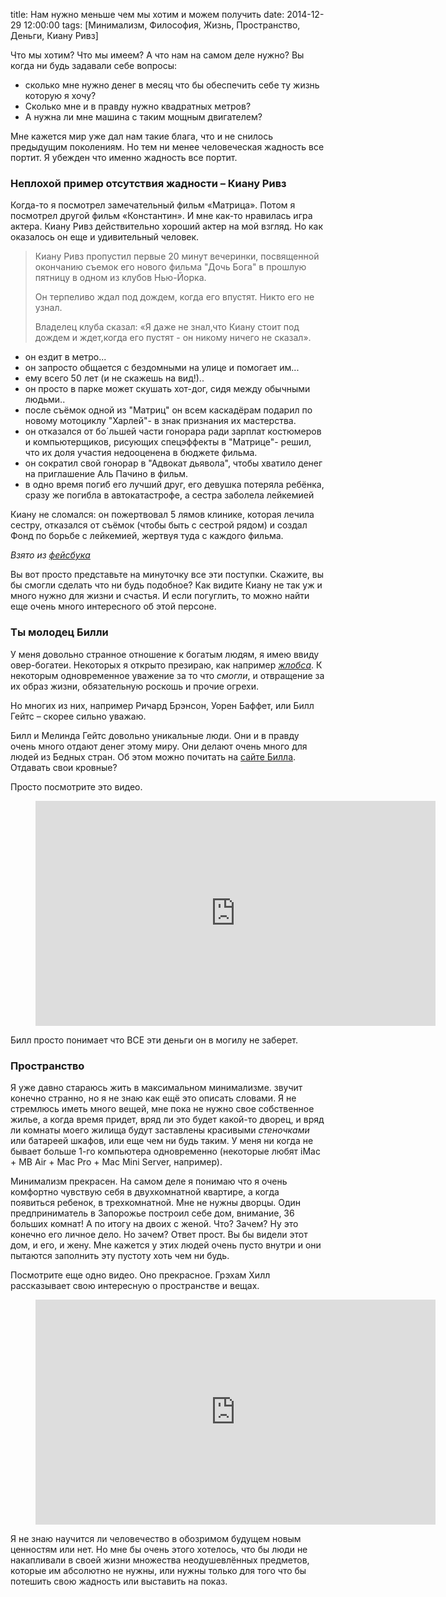 title: Нам нужно меньше чем мы хотим и можем получить
date: 2014-12-29 12:00:00
tags: [Минимализм, Философия, Жизнь, Пространство, Деньги, Киану Ривз]

Что мы хотим? Что мы имеем? А что нам на самом деле нужно? Вы когда ни будь задавали себе вопросы: 

* сколько мне нужно денег в месяц что бы обеспечить себе ту жизнь которую я хочу?
* Сколько мне и в правду нужно квадратных метров?
* А нужна ли мне машина с таким мощным двигателем?

Мне кажется мир уже дал нам такие блага, что и не снилось предыдущим поколениям. Но тем ни менее человеческая жадность все портит. Я убежден что именно жадность все портит.

### Неплохой пример отсутствия жадности – Киану Ривз

Когда-то я посмотрел замечательный фильм «Матрица». Потом я посмотрел другой фильм «Константин». И мне как-то нравилась игра актера. Киану Ривз действительно хороший актер на мой взгляд. Но как оказалось он еще и удивительный человек.

> Киану Ривз пропустил первые 20 минут вечеринки, посвященной окончанию съемок его нового фильма "Дочь Бога" в прошлую пятницу в одном из клубов Нью-Йорка. 
>
> Он терпеливо ждал под дождем, когда его впустят. 
> Никто его не узнал.
>
> Владелец клуба сказал: 
> «Я даже не знал,что Киану стоит под дождем и ждет,когда его пустят - он никому ничего не сказал».

- он ездит в метро... 
- он запросто общается с бездомными на улице и помогает им...
- ему всего 50 лет (и не скажешь на вид!)..
- он просто в парке может скушать хот-дог, сидя между обычными людьми..
- после съёмок одной из "Матриц" он всем каскадёрам подарил по новому мотоциклу "Харлей"- в знак признания их мастерства.
- он отказался от бо´льшей части гонорара ради зарплат костюмеров и компьютерщиков, рисующих спецэффекты в "Матрице"- решил, что их доля участия недооценена в бюджете фильма.
- он сократил свой гонорар в "Адвокат дьявола", чтобы хватило денег на приглашение Аль Пачино в фильм.
- в одно время погиб его лучший друг, его девушка потеряла ребёнка, сразу же погибла в автокатастрофе, а сестра заболела лейкемией

Киану не сломался: он пожертвовал 5 лямов клинике, которая лечила сестру, отказался от съёмок (чтобы быть с сестрой рядом) и создал Фонд по борьбе с лейкемией, жертвуя туда с каждого фильма.

*Взято из [фейсбука](https://www.facebook.com/photo.php?fbid=851310854920976&set=a.472834099435322.127431.100001262091582&type=1)*

Вы вот просто представьте на минуточку все эти поступки. Скажите, вы бы смогли сделать что ни будь подобное? Как видите Киану не так уж и много нужно для жизни и счастья. И если погуглить, то можно найти еще очень много интересного об этой персоне.

### Ты молодец Билли

У меня довольно странное отношение к богатым людям, я имею ввиду овер-богатеи. Некоторых я открыто презираю, как например [*жлобса*](/blog/one-dies-million-cry/). К некоторым одновременное уважение за то что *смогли*, и отвращение за их образ жизни, обязательную роскошь и прочие огрехи. 

Но многих из них, например Ричард Брэнсон, Уорен Баффет, или Билл Гейтс – скорее сильно уважаю.

Билл и Мелинда Гейтс довольно уникальные люди. Они и в правду очень много отдают денег этому миру. Они делают очень много для людей из Бедных стран. Об этом можно почитать на [сайте Билла](http://www.gatesnotes.com/Saving-Lives). Отдавать свои кровные? 

Просто посмотрите это видео.

<figure>
    <div class="if"><iframe src="https://embed-ssl.ted.com/talks/lang/ru/bill_and_melinda_gates_why_giving_away_our_wealth_has_been_the_most_satisfying_thing_we_ve_done.html" width="640" height="360" frameborder="0" scrolling="no" webkitAllowFullScreen mozallowfullscreen allowFullScreen></iframe></div>
</figure>

Билл просто понимает что ВСЕ эти деньги он в могилу не заберет.

### Пространство

Я уже давно стараюсь жить в максимальном минимализме. звучит конечно странно, но я не знаю как ещё это описать словами. Я не стремлюсь иметь много вещей, мне пока не нужно свое собственное жилье, а когда время придет, вряд ли это будет какой-то дворец, и вряд ли комнаты моего жилища будут заставлены красивыми *стеночками* или батареей шкафов, или еще чем ни будь таким. У меня ни когда не бывает больше 1-го компьютера одновременно (некоторые любят iMac + MB Air + Mac Pro + Mac Mini Server, например).

Минимализм прекрасен. На самом деле я понимаю что я очень комфортно чувствую себя в двухкомнатной квартире, а когда появиться ребенок, в трехкомнатной. Мне не нужны дворцы. Один предприниматель в Запорожье построил себе дом, внимание, 36 больших комнат! А по итогу на двоих с женой. Что? Зачем? Ну это конечно его личное дело. Но зачем? Ответ прост. Вы бы видели этот дом, и его, и жену. Мне кажется у этих людей очень пусто внутри и они пытаются заполнить эту пустоту хоть чем ни будь.

Посмотрите еще одно видео. Оно прекрасное. Грэхам Хилл рассказывает свою интересную о пространстве и вещах.

<figure>
    <div class="if"><iframe src="https://embed-ssl.ted.com/talks/lang/ru/graham_hill_less_stuff_more_happiness.html" width="640" height="360" frameborder="0" scrolling="no" webkitAllowFullScreen mozallowfullscreen allowFullScreen></iframe></div>
</figure>

Я не знаю научится ли человечество в обозримом будущем новым ценностям или нет. Но мне бы очень этого хотелось, что бы люди не накапливали в своей жизни множества неодушевлённых предметов, которые им абсолютно не нужны, или нужны только для того что бы потешить свою жадность или выставить на показ.
